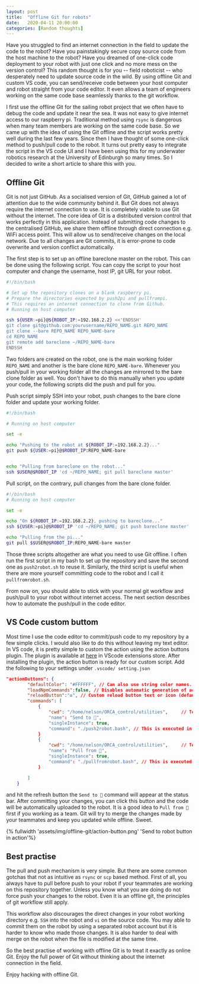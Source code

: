 ```yaml
---
layout: post
title:  "Offline Git for robots"
date:   2020-04-11 20:00:00
categories: [Random thoughts]
---
```

Have you struggled to find an internet connection in the field to update the code to the robot?
Have you painstakingly secure copy source code from the host machine to the robot?
Have you dreamed of one-click code deployment to your robot with just one click and no more mess on the version control?
This random thought is for you -- field roboticist -- who desperately need to update source code in the wild.
By using offline Git and custom VS code, you can send/receive code between your host computer and robot straight from your code editor.
It even allows a team of engineers working on the same code base seamlessly thanks to the git workflow.

I first use the offline Git for the sailing robot project that we often have to debug the code and update it near the sea.
It was not easy to give internet access to our raspberry pi. Traditional method using `rsync` is dangerous when many team members are working on the same code base. So we came up with the idea of using the Git offline and the script works pretty well during the last few years.
Since then I have thought of some one-click method to push/pull code to the robot. 
It turns out pretty easy to integrate the script in the VS code UI and I have been using this for my underwater robotics research at the University of Edinburgh so many times. So I decided to write a short article to share this with you.



## Offline Git 

Git is not just GitHub. As a socialised version of Git, GitHub gained a lot of attention due to the wide community behind it. 
But Git does not always require the internet connection to use. It is completely viable to use Git without the internet.
The core idea of Git is a distributed version control that works perfectly in this application. 
Instead of submitting code changes to the centralised GitHub, we share them offline through direct connection e.g. WiFi access point.
This will allow us to send/receive changes on the local network. Due to all changes are Git commits, it is error-prone to code overwrite and version conflict automatically. 


The first step is to set up an offline bareclone master on the robot. 
This can be done using the following script. You can copy the script to your host computer and change the username, host IP, git URL for your robot.

```bash
#!/bin/bash

# Set up the repository clones on a blank raspberry pi.
# Prepare the directories expected by push2pi and pullfrompi.
# This requires an internet connection to clone from Github.
# Running on host computer

ssh ${USER:=pi}@${ROBOT_IP:=192.168.2.2} <<'ENDSSH'
git clone git@github.com:yourusername/REPO_NAME.git REPO_NAME
git clone --bare REPO_NAME REPO_NAME-bare
cd REPO_NAME
git remote add bareclone ~/REPO_NAME-bare
ENDSSH
```
Two folders are created on the robot, one is the main working folder `REPO_NAME` and another is the bare clone `REPO_NAME-bare`.
Whenever you push/pull in your working folder all the changes are mirrored to the bare clone folder as well.
You don't have to do this manually when you update your code, the following scripts did the push and pull for you.


Push script simply SSH into your robot, push changes to the bare clone folder and update your working folder.

```bash
#!/bin/bash

# Running on host computer

set -e

echo "Pushing to the robot at ${ROBOT_IP:=192.168.2.2}..."
git push ${USER:=pi}@$ROBOT_IP:REPO_NAME-bare


echo "Pulling from bareclone on the robot..."
ssh $USER@$ROBOT_IP 'cd ~/REPO_NAME; git pull bareclone master'
```

Pull script, on the contrary, pull changes from the bare clone folder.

```bash
#!/bin/bash
# Running on host computer

set -e

echo "On ${ROBOT_IP:=192.168.2.2}, pushing to bareclone..."
ssh ${USER:=pi}@$ROBOT_IP 'cd ~/REPO_NAME; git push bareclone master'

echo "Pulling from the pi..."
git pull $$USER@$ROBOT_IP:REPO_NAME-bare master


```
Those three scripts altogether are what you need to use Git offline. I often run the first script in my bash to set up the repository and save the second one as `push2robot.sh` to reuse it. Similarly, the third script is useful when there are more yourself committing code to the robot and I call it `pullfromrobot.sh`. 

From now on, you should able to stick with your normal git workflow and push/pull to your robot without internet access.
The next section describes how to automate the push/pull in the code editor.



## VS Code custom buttom

Most time I use the code editor to commit/push code to my repository by a few simple clicks. I would also like to do this without leaving my text editor.
In VS code, it is pretty simple to custom the action using the action buttons plugin. 
The plugin is available at [here](https://github.com/SeunLanLege/vscode-action-buttons) in VScode extensions store.
After installing the plugin, the action button is ready for our custom script.
Add the following to your settings under `.vscode/ setting.json`

```json
"actionButtons": {
        "defaultColor": "#FFFFFF", // Can also use string color names.
        "loadNpmCommands":false, // Disables automatic generation of actions for npm commands.
        "reloadButton":"♻️", // Custom reload button text or icon (default ↻). null value enables automatic reload on configuration change
        "commands": [
            {
                "cwd": "/home/nelson/ORCA_control/utilities",     // Terminal initial folder ${workspaceFolder} and os user home as defaults
                "name": "Send to 🤖",
                "singleInstance": true,
                "command": "./push2robot.bash", // This is executed in the terminal.
            }
            {
                "cwd": "/home/nelson/ORCA_control/utilities",     // Terminal initial folder ${workspaceFolder} and os user home as defaults
                "name": "Pull from 🤖",
                "singleInstance": true,
                "command": "./pullfromrobot.bash", // This is executed in the terminal.
            }

        ]
    }
```
and hit the refresh button the `Send to 🤖` command will appear at the status bar. 
After committing your changes, you can click this button and the code will be automatically uploaded to the robot.
It is a good idea to `Pull from 🤖` first if you working as a team.
Git will try to merge the changes made by your teammates and keep you updated while offline. Sweet.

{% fullwidth  'assets/img/offline-git/action-button.png' 'Send to robot button in action'%}


## Best practise

The pull and push mechanism is very simple. But there are some common gotchas that not as intuitive as `rsync` or `scp` based method.
First of all, you always have to pull before push to your robot if your teammates are working on this repository together.
Unless you know what you are doing do not force push your changes to the robot.
Even it is an offline git, the principles of git workflow still apply.

This workflow also discourages the direct changes in your robot working directory e.g. `SSH` into the robot and `vi` on the source code.
You may able to commit them on the robot by using a separated robot account but it is harder to know who made those changes.
It is also harder to deal with merge on the robot when the file is modified at the same time. 

So the best practise of working with offline Git is to treat it exactly as online Git. Enjoy the full power of Git without thinking about the internet connection in the field. 

Enjoy hacking with offline Git.

